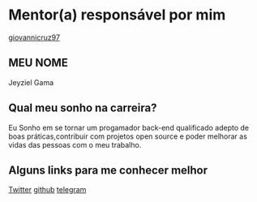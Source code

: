 # Mentor(a) responsável por mim

[giovannicruz97](/mentores/perfis/giovannicruz97.md)

## MEU NOME

Jeyziel Gama

## Qual meu sonho na carreira?

Eu Sonho em se tornar um progamador back-end qualificado adepto de boas práticas,contribuir com projetos open source e poder melhorar as vidas das pessoas com o meu trabalho.

## Alguns links para me conhecer melhor

[Twitter](https://twitter.com/JeyzielGama)
[github](https://github.com/jeyziel)
[telegram](https://telegram.me/jeyziel)
